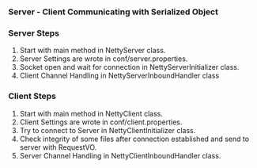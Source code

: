### Server - Client Communicating with Serialized Object  
  
### Server Steps  
1. Start with main method in NettyServer class.  
2. Server Settings are wrote in conf/server.properties.  
3. Socket open and wait for connection in NettyServerInitializer class.  
4. Client Channel Handling in NettyServerInboundHandler class  
  
### Client Steps   
1. Start with main method in NettyClient class.  
2. Client Settings are wrote in conf/client.properties.  
3. Try to connect to Server in NettyClientInitializer class.  
4. Check integrity of some files after connection established and send to server with RequestVO.  
5. Server Channel Handling in NettyClientInboundHandler class.  
